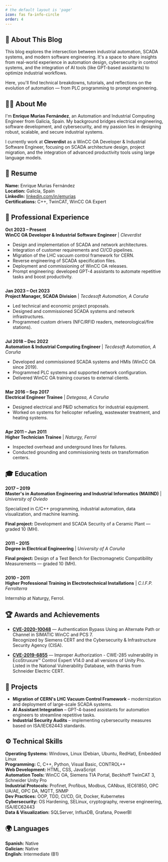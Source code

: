 ```yaml
---
# the default layout is 'page'
icon: fas fa-info-circle
order: 4
---
```


## 🧭 About This Blog

This blog explores the intersection between industrial automation, SCADA systems, and modern software engineering. It's a space to share insights from real-world experience in automation design, cybersecurity in control systems, and the integration of AI tools (like GPT-based assistants) to optimize industrial workflows.

Here, you'll find technical breakdowns, tutorials, and reflections on the evolution of automation — from PLC programming to prompt engineering.

## 👨‍💻 About Me

I'm **Enrique Murias Fernández**, an Automation and Industrial Computing Engineer from Galicia, Spain. My background bridges electrical engineering, software development, and cybersecurity, and my passion lies in designing robust, scalable, and secure industrial systems.

I currently work at **Cleverdist** as a WinCC OA Developer & Industrial Software Engineer, focusing on SCADA architecture design, project migration, and the integration of advanced productivity tools using large language models.

## 🧾 Resume

**Name:** Enrique Murias Fernández  
**Location:** Galicia, Spain  
**LinkedIn:** [linkedin.com/in/emurias](https://www.linkedin.com/in/emurias/)  
**Certifications:** C++, TwinCAT, WinCC OA Expert

## 💼 Professional Experience

<div style="margin-bottom: 2em;">

**Oct 2023 – Present**  
**WinCC OA Developer & Industrial Software Engineer** | *Cleverdist*

- Design and implementation of SCADA and network architectures.
- Integration of customer requirements and CI/CD pipelines.
- Migration of the LHC vacuum control framework for CERN.
- Reverse engineering of SCADA specification files.
- Deployment and commissioning of WinCC OA releases.
- Prompt engineering: developed GPT-4 assistants to automate repetitive tasks and boost productivity.

</div>

<div style="margin-bottom: 2em;">

**Jan 2023 – Oct 2023**  
**Project Manager, SCADA Division** | *Tecdesoft Automation, A Coruña*

- Led technical and economic project proposals.
- Designed and commissioned SCADA systems and network infrastructures.
- Programmed custom drivers (NFC/RFID readers, meteorological/fire stations).

</div>

<div style="margin-bottom: 2em;">

**Jul 2018 – Dec 2022**  
**Automation & Industrial Computing Engineer** | *Tecdesoft Automation, A Coruña*

- Developed and commissioned SCADA systems and HMIs (WinCC OA since 2019).
- Programmed PLC systems and supported network configuration.
- Delivered WinCC OA training courses to external clients.

</div>

<div style="margin-bottom: 2em;">

**Mar 2016 – Sep 2017**  
**Electrical Engineer Trainee** | *Detegasa, A Coruña*

- Designed electrical and P&ID schematics for industrial equipment.
- Worked on systems for helicopter refueling, wastewater treatment, and heating systems.

</div>

<div style="margin-bottom: 2em;">

**Apr 2011 – Jun 2011**  
**Higher Technician Trainee** | *Naturgy, Ferrol*

- Inspected overhead and underground lines for failures.
- Conducted grounding and commissioning tests on transformation centers.

</div>

## 🎓 Education

<div style="margin-bottom: 2em;">

**2017 – 2019**  
**Master's in Automation Engineering and Industrial Informatics (MAIIND)** | *University of Oviedo*

Specialized in C/C++ programming, industrial automation, data visualization, and machine learning.

**Final project:** Development and SCADA Security of a Ceramic Plant — graded 10 (MH).

</div>

<div style="margin-bottom: 2em;">

**2011 – 2015**  
**Degree in Electrical Engineering** | *University of A Coruña*

**Final project:** Design of a Test Bench for Electromagnetic Compatibility Measurements — graded 10 (MH).

</div>

<div style="margin-bottom: 2em;">

**2010 – 2011**  
**Higher Professional Training in Electrotechnical Installations** | *C.I.F.P. Ferrolterra*

Internship at Naturgy, Ferrol.

</div>

## 🏆 Awards and Achievements

- **[CVE-2020-10048](https://us-cert.cisa.gov/ics/advisories/icsa-21-040-09)** — Authentication Bypass Using an Alternate Path or Channel in SIMATIC WinCC and PCS 7.  
  Recognized by Siemens CERT and the Cybersecurity & Infrastructure Security Agency (CISA).

- **[CVE-2019-6855](https://nvd.nist.gov/vuln/detail/CVE-2019-6855)** — Improper Authorization - CWE-285 vulnerability in EcoStruxure™ Control Expert V14.0 and all versions of Unity Pro.  
  Listed in the National Vulnerability Database, with thanks from Schneider Electric CERT.

## 🧪 Projects

- **Migration of CERN's LHC Vacuum Control Framework** – modernization and deployment of large-scale SCADA systems.
- **AI Assistant Integration** – GPT-4-based assistants for automation engineers to streamline repetitive tasks.
- **Industrial Security Audits** – implementing cybersecurity measures based on ISA/IEC62443 standards.

## ⚙️ Technical Skills

**Operating Systems:** Windows, Linux (Debian, Ubuntu, RedHat), Embedded Linux  
**Programming:** C, C++, Python, Visual Basic, CONTROL++  
**Web Development:** HTML, CSS, JavaScript  
**Automation Tools:** WinCC OA, Siemens TIA Portal, Beckhoff TwinCAT 3, Schneider Unity Pro  
**Industrial Protocols:** Profinet, Profibus, Modbus, CANbus, IEC61850, OPC UA/AE, OPC DA, MQTT, SNMP  
**Dev Practices:** OOP, TDD, CI/CD, Git, Docker, Kubernetes  
**Cybersecurity:** OS Hardening, SELinux, cryptography, reverse engineering, ISA/IEC62443  
**Data & Visualization:** SQLServer, InfluxDB, Grafana, PowerBI

## 🌍 Languages

**Spanish:** Native  
**Galician:** Native  
**English:** Intermediate (B1)
